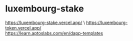 # luxembourg-stake
https://luxembourg-stake.vercel.app/ \ 
https://luxembourg-token.vercel.app/ \
https://learn.aptoslabs.com/en/dapp-templates
